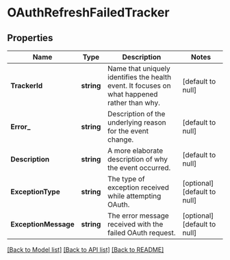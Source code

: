 # OAuthRefreshFailedTracker

## Properties
Name | Type | Description | Notes
------------ | ------------- | ------------- | -------------
**TrackerId** | **string** | Name that uniquely identifies the health event. It focuses on what happened rather than why. | [default to null]
**Error_** | **string** | Description of the underlying reason for the event change. | [default to null]
**Description** | **string** | A more elaborate description of why the event occurred. | [default to null]
**ExceptionType** | **string** | The type of exception received while attempting OAuth. | [optional] [default to null]
**ExceptionMessage** | **string** | The error message received with the failed OAuth request. | [optional] [default to null]

[[Back to Model list]](../README.md#documentation-for-models) [[Back to API list]](../README.md#documentation-for-api-endpoints) [[Back to README]](../README.md)

